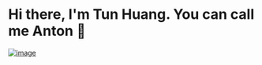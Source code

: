 # Hi there, I'm Tun Huang. You can call me Anton 👋
[![image](https://img.shields.io/badge/-Tun%20Huang-0077B5?style=for-the-badge&logo=linkedin&logoColor=white)](https://www.linkedin.com/in/tun-huang-877a071b2/)
<!--
**TunHuang/TunHuang** is a ✨ _special_ ✨ repository because its `README.md` (this file) appears on your GitHub profile.

Here are some ideas to get you started:

- 🔭 I’m currently working on ...
- 🌱 I’m currently learning ...
- 👯 I’m looking to collaborate on ...
- 🤔 I’m looking for help with ...
- 💬 Ask me about ...
- 📫 How to reach me: ...
- 😄 Pronouns: ...
- ⚡ Fun fact: ...
-->
